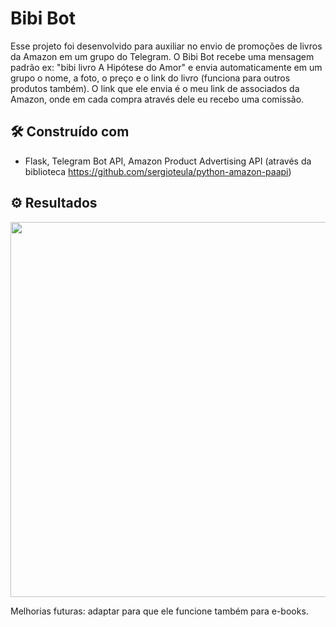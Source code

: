 # Bibi Bot

Esse projeto foi desenvolvido para auxiliar no envio de promoções de livros da Amazon em um grupo do Telegram. O Bibi Bot recebe uma mensagem padrão ex: "bibi livro A Hipótese do Amor" e envia automaticamente em um grupo o nome, a foto, o preço e o link do livro (funciona para outros produtos também). O link que ele envia é o meu link de associados da Amazon, onde em cada compra através dele eu recebo uma comissão.

## 🛠️ Construído com
* Flask, Telegram Bot API, Amazon Product Advertising API (através da biblioteca https://github.com/sergioteula/python-amazon-paapi)

## ⚙️ Resultados
<img src="https://github.com/user-attachments/assets/8ce8760f-7f0c-41a2-b69f-8ce1f11b4c64" data-canonical-src="https://github.com/user-attachments/assets/8ce8760f-7f0c-41a2-b69f-8ce1f11b4c64" width="600" height="600" />


Melhorias futuras: adaptar para que ele funcione também para e-books.
